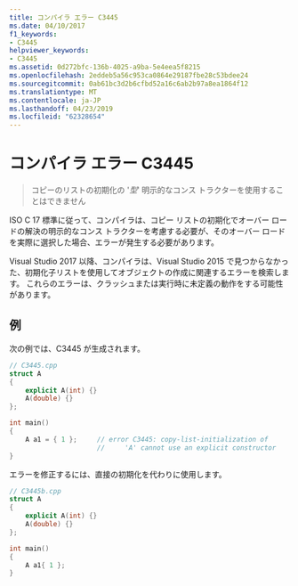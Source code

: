 ```yaml
---
title: コンパイラ エラー C3445
ms.date: 04/10/2017
f1_keywords:
- C3445
helpviewer_keywords:
- C3445
ms.assetid: 0d272bfc-136b-4025-a9ba-5e4eea5f8215
ms.openlocfilehash: 2eddeb5a56c953ca0864e29187fbe28c53bdee24
ms.sourcegitcommit: 0ab61bc3d2b6cfbd52a16c6ab2b97a8ea1864f12
ms.translationtype: MT
ms.contentlocale: ja-JP
ms.lasthandoff: 04/23/2019
ms.locfileid: "62328654"
---
```

# <a name="compiler-error-c3445"></a>コンパイラ エラー C3445

> コピーのリストの初期化の '*型*' 明示的なコンス トラクターを使用することはできません

ISO C 17 標準に従って、コンパイラは、コピー リストの初期化でオーバー ロードの解決の明示的なコンス トラクターを考慮する必要が、そのオーバー ロードを実際に選択した場合、エラーが発生する必要があります。

Visual Studio 2017 以降、コンパイラは、Visual Studio 2015 で見つからなかった、初期化子リストを使用してオブジェクトの作成に関連するエラーを検索します。 これらのエラーは、クラッシュまたは実行時に未定義の動作をする可能性があります。

## <a name="example"></a>例

次の例では、C3445 が生成されます。

```cpp
// C3445.cpp
struct A
{
    explicit A(int) {}
    A(double) {}
};

int main()
{
    A a1 = { 1 };     // error C3445: copy-list-initialization of
                      //     'A' cannot use an explicit constructor
}
```

エラーを修正するには、直接の初期化を代わりに使用します。

```cpp
// C3445b.cpp
struct A
{
    explicit A(int) {}
    A(double) {}
};

int main()
{
    A a1{ 1 };
}
```
